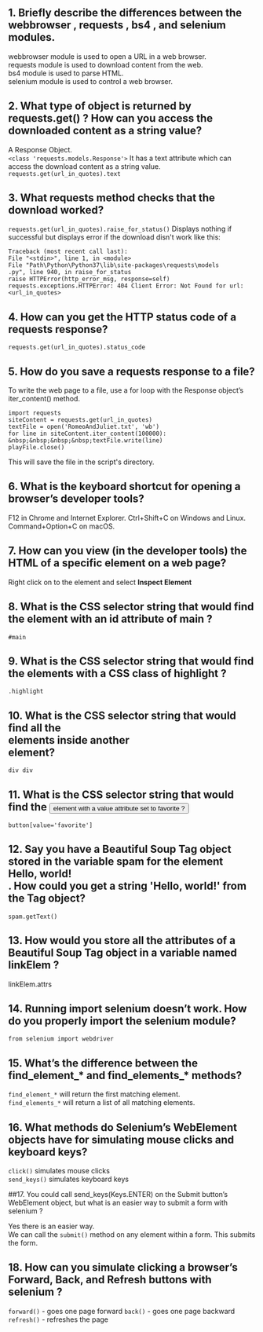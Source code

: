 ## 1. Briefly describe the differences between the webbrowser , requests , bs4 , and selenium modules.

webbrowser module is used to open a URL in a web browser.<br />
requests module is used to download content from the web.<br />
bs4 module is used to parse HTML.<br />
selenium module is used to control a web browser.

## 2. What type of object is returned by requests.get() ? How can you access the downloaded content as a string value?

A Response Object.<br />
`<class 'requests.models.Response'>`
It has a text attribute which can access the download content as a string value.<br />
`requests.get(url_in_quotes).text`

## 3. What requests method checks that the download worked?

`requests.get(url_in_quotes).raise_for_status()`
Displays nothing if successful but displays error if the download disn't work like this:
```
Traceback (most recent call last):
File "<stdin>", line 1, in <module>
File "Path\Python\Python37\lib\site-packages\requests\models
.py", line 940, in raise_for_status
raise HTTPError(http_error_msg, response=self)
requests.exceptions.HTTPError: 404 Client Error: Not Found for url: <url_in_quotes>
```

## 4. How can you get the HTTP status code of a requests response?

`requests.get(url_in_quotes).status_code`

## 5. How do you save a requests response to a file?

To write the web page to a file, use a for loop with the Response object’s iter_content() method.
```
import requests
siteContent = requests.get(url_in_quotes)
textFile = open('RomeoAndJuliet.txt', 'wb')
for line in siteContent.iter_content(100000):
&nbsp;&nbsp;&nbsp;&nbsp;textFile.write(line)
playFile.close()
```
This will save the file in the script's directory.

## 6. What is the keyboard shortcut for opening a browser’s developer tools?

F12 in Chrome and Internet Explorer.
Ctrl+Shift+C on Windows and Linux.
Command+Option+C on macOS.

## 7. How can you view (in the developer tools) the HTML of a specific element on a web page?

Right click on to the element and select **Inspect Element**

## 8. What is the CSS selector string that would find the element with an id attribute of main ?

`#main`

## 9. What is the CSS selector string that would find the elements with a CSS class of highlight ?

`.highlight`

## 10. What is the CSS selector string that would find all the <div> elements inside another <div> element?

`div div`

## 11. What is the CSS selector string that would find the <button> element with a value attribute set to favorite ?

`button[value='favorite']`

## 12. Say you have a Beautiful Soup Tag object stored in the variable spam for the element <div>Hello, world!</div> . How could you get a string 'Hello, world!' from the Tag object?

`spam.getText()`

## 13. How would you store all the attributes of a Beautiful Soup Tag object in a variable named linkElem ?

linkElem.attrs

## 14. Running import selenium doesn’t work. How do you properly import the selenium module?

`from selenium import webdriver`

## 15. What’s the difference between the find_element_* and find_elements_* methods?

`find_element_*` will return the first matching element.<br />
`find_elements_*` will return a list of all matching elements.

## 16. What methods do Selenium’s WebElement objects have for simulating mouse clicks and keyboard keys?

`click()` simulates mouse clicks<br />
`send_keys()` simulates keyboard keys

##17. You could call send_keys(Keys.ENTER) on the Submit button’s WebElement object, but what is an easier way to submit a form with selenium ?

Yes there is an easier way.<br />
We can call the `submit()` method on any element within a form. This submits the form.

## 18. How can you simulate clicking a browser’s Forward, Back, and Refresh buttons with selenium ?
`forward()` - goes one page forward
`back()` - goes one page backward
`refresh()` - refreshes the page
